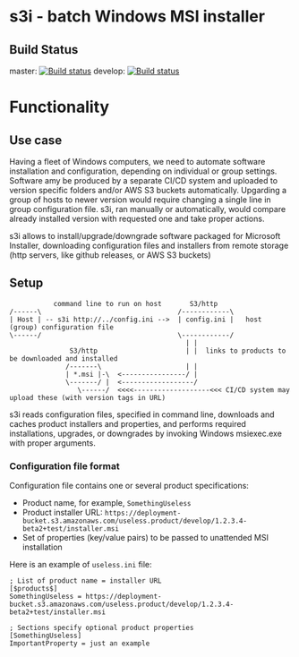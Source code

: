 # s3i - batch Windows MSI installer 

## Build Status

  master:
[![Build status](https://ci.appveyor.com/api/projects/status/s5poqaqr1xn2e5ml/branch/master?svg=true)](https://ci.appveyor.com/project/OlegBoulanov/s3i/branch/master)
  develop:
[![Build status](https://ci.appveyor.com/api/projects/status/s5poqaqr1xn2e5ml/branch/develop?svg=true)](https://ci.appveyor.com/project/OlegBoulanov/s3i/branch/develop)

# Functionality

## Use case
Having a fleet of Windows computers, we need to automate software installation and configuration, depending on individual or group settings. Software amy be produced by a separate CI/CD system and uploaded to version specific folders and/or AWS S3 buckets automatically. Upgarding a group of hosts to newer version would require changing a single line in group configuration file. s3i, ran manually or automatically, would compare already installed version with requested one and take proper actions.

s3i allows to install/upgrade/downgrade software packaged for Microsoft Installer, downloading configuration files and installers from remote storage (http servers, like github releases, or AWS S3 buckets)

## Setup

```
           command line to run on host       S3/http
/------\                                  /------------\
| Host | -- s3i http://../config.ini -->  | config.ini |   host (group) configuration file
\------/                                  \------------/
                                            | |
               S3/http                      | |  links to products to be downloaded and installed
              /-------\                     | |
              | *.msi |-\  <----------------/ |
              \-------/ |  <------------------/
                 \------/  <<<<-------------------<<< CI/CD system may upload these (with version tags in URL)
```
s3i reads configuration files, specified in command line, downloads and caches product installers and properties, and performs required installations, upgrades, or downgrades by invoking Windows msiexec.exe with proper arguments.

### Configuration file format

Configuration file contains one or several product specifications:
- Product name, for example, `SomethingUseless`
- Product installer URL: `https://deployment-bucket.s3.amazonaws.com/useless.product/develop/1.2.3.4-beta2+test/installer.msi`
- Set of properties (key/value pairs) to be passed to unattended MSI installation

Here is an example of `useless.ini` file:
```
; List of product name = installer URL
[$products$]
SomethingUseless = https://deployment-bucket.s3.amazonaws.com/useless.product/develop/1.2.3.4-beta2+test/installer.msi

; Sections specify optional product properties
[SomethingUseless]
ImportantProperty = just an example
```
